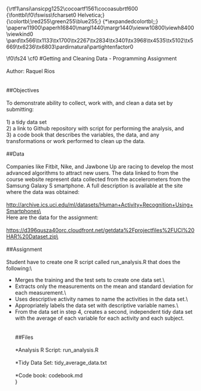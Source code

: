 {\rtf1\ansi\ansicpg1252\cocoartf1561\cocoasubrtf600
{\fonttbl\f0\fswiss\fcharset0 Helvetica;}
{\colortbl;\red255\green255\blue255;}
{\*\expandedcolortbl;;}
\paperw11900\paperh16840\margl1440\margr1440\vieww10800\viewh8400\viewkind0
\pard\tx566\tx1133\tx1700\tx2267\tx2834\tx3401\tx3968\tx4535\tx5102\tx5669\tx6236\tx6803\pardirnatural\partightenfactor0

\f0\fs24 \cf0 #Getting and Cleaning Data - Programming Assignment\
\
Author: Raquel Rios\
\
\
##Objectives\
\
To demonstrate ability to collect, work with, and clean a data set by submitting:\
\
	1) a tidy data set \
	2) a link to  Github repository with script for performing the analysis, and\
	3) a code book that describes the variables, the data, and any transformations or work performed to clean up the data. \
	\
##Data\
\
Companies like Fitbit, Nike, and Jawbone Up are racing to develop the most advanced algorithms to attract new users. The data linked to from the course website represent data collected from the accelerometers from the Samsung Galaxy S smartphone. A full description is available at the site where the data was obtained:\
\
http://archive.ics.uci.edu/ml/datasets/Human+Activity+Recognition+Using+Smartphones\
\
Here are the data for the assignment:\
\
https://d396qusza40orc.cloudfront.net/getdata%2Fprojectfiles%2FUCI%20HAR%20Dataset.zip\
\
\
##Assignment\
\
Student have to create one R script called run_analysis.R that does the following:\
* Merges the training and the test sets to create one data set.\
* Extracts only the measurements on the mean and standard deviation for each measurement.\
* Uses descriptive activity names to name the activities in the data set.\
* Appropriately labels the data set with descriptive variable names.\
* From the data set in step 4, creates a second, independent tidy data set with the average of each variable for each activity and each subject.\
\
\
##Files\
\
*Analysis R Script: run_analysis.R\
\
*Tidy Data Set: tidy_average_data.txt\
\
*Code book: codebook.md\
}
